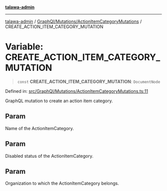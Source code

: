 [**talawa-admin**](../../../../README.md)

***

[talawa-admin](../../../../README.md) / [GraphQl/Mutations/ActionItemCategoryMutations](../README.md) / CREATE\_ACTION\_ITEM\_CATEGORY\_MUTATION

# Variable: CREATE\_ACTION\_ITEM\_CATEGORY\_MUTATION

> `const` **CREATE\_ACTION\_ITEM\_CATEGORY\_MUTATION**: `DocumentNode`

Defined in: [src/GraphQl/Mutations/ActionItemCategoryMutations.ts:11](https://github.com/gautam-divyanshu/talawa-admin/blob/9fec1eef6a4674b14f6abe30e3be3844537d8dc2/src/GraphQl/Mutations/ActionItemCategoryMutations.ts#L11)

GraphQL mutation to create an action item category.

## Param

Name of the ActionItemCategory.

## Param

Disabled status of the ActionItemCategory.

## Param

Organization to which the ActionItemCategory belongs.

